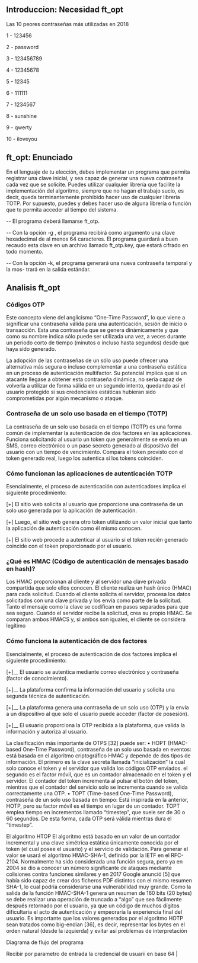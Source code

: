 <h2>Introduccion: Necesidad ft_opt</h2>
<p>Las 10 peores contraseñas más utilizadas en 2018</p>
<p>1 - 123456 </p>
<p>2 - password </p>
<p>3 - 123456789 </p>
<p>4 - 12345678 </p>
<p>5 - 12345 </p>
<p>6 - 111111 </p>
<p>7 - 1234567</p>
<p>8 - sunshine</p>
<p>9 - qwerty </p>
<p>10 - iloveyou</p>


<h2> ft_opt: Enunciado </h2>
<p>En el lenguaje de tu elección, debes implementar un programa que permita registrar
una clave inicial, y sea capaz de generar una nueva contraseña cada vez que se solicite.
Puedes utilizar cualquier librería que facilite la implementación del algoritmo, siempre
que no hagan el trabajo sucio, es decir, queda terminantemente prohibido hacer uso de
cualquier librería TOTP. Por supuesto, puedes y debes hacer uso de alguna librería o
función que te permita acceder al tiempo del sistema.</p>
<p>-- El programa deberá llamarse ft_otp.</p>
  
<p>-- Con la opción -g , el programa recibirá como argumento una clave hexadecimal
de al menos 64 caracteres. El programa guardará a buen recaudo esta clave en un
archivo llamado ft_otp.key, que estará cifrado en todo momento.</p>
    
<p>-- Con la opción -k, el programa generará una nueva contraseña temporal y la mos-
trará en la salida estándar.</p>

<h2> Analisis ft_opt</h2>

<h3>Códigos OTP</h3>
<p>Este concepto viene del anglicismo “One-Time Password”, lo que viene a significar una contraseña válida para una autenticación, sesión de inicio
o transacción. Esta una contraseña que se genera dinámicamente y que como su nombre indica sólo puede ser utilizada una vez, a veces durante
un periodo corto de tiempo (minutos o incluso hasta segundos) desde que haya sido generado.</p>

<p>La adopción de las contraseñas de un sólo uso puede ofrecer una alternativa más segura o incluso complementar a una contraseña
estática en un proceso de autenticación multifactor. Su potencial implica que si un atacante llegase a obtener esta contraseña dinámica, no sería
capaz de volverla a utilizar de forma válida en un segundo intento, quedando así el usuario protegido si sus credenciales estáticas hubieran
sido comprometidas por algún mecanismo o ataque.</p>


<h3>Contraseña de un solo uso basada en el tiempo (TOTP)</h3>
<p>La contraseña de un solo uso basada en el tiempo (TOTP) es una forma común de implementar la autenticación de dos factores en las aplicaciones. Funciona solicitando al usuario un token que generalmente se envía en un SMS, correo electrónico o un pase secreto generado al dispositivo del usuario con un tiempo de vencimiento. Compara el token provisto con el token generado real, luego los autentica si los tokens coinciden.</p>

<h3>Cómo funcionan las aplicaciones de autenticación TOTP</h3>
<p>Esencialmente, el proceso de autenticación con autenticadores implica el siguiente procedimiento:</p>

<p>[+]  El sitio web solicita al usuario que proporcione una contraseña de un solo uso generada por la aplicación de autenticación.</p>
<p>[+]  Luego, el sitio web genera otro token utilizando un valor inicial que tanto la aplicación de autenticación como él mismo conocen.</p>
<p>[+]  El sitio web procede a autenticar al usuario si el token recién generado coincide con el token proporcionado por el usuario.</p>

<h3>¿Qué es HMAC (Código de autenticación de mensajes basado en hash)?</h3>

<p>Los HMAC proporcionan al cliente y al servidor una clave privada compartida que solo ellos conocen. El cliente realiza un hash único (HMAC) para cada solicitud. Cuando el cliente solicita el servidor, procesa los datos solicitados con una clave privada y los envía como parte de la solicitud. Tanto el mensaje como la clave se codifican en pasos separados para que sea seguro. Cuando el servidor recibe la solicitud, crea su propio HMAC. Se comparan ambos HMACS y, si ambos son iguales, el cliente se considera legítimo<p/>


<h3>Cómo funciona la autenticación de dos factores</h3>
<p>Esencialmente, el proceso de autenticación de dos factores implica el siguiente procedimiento:<p/>

<p>[+]__ El usuario se autentica mediante correo electrónico y contraseña (factor de conocimiento).<p/>
<p>[+]__ La plataforma confirma la información del usuario y solicita una segunda técnica de autenticación.<p/>
<p>[+]__ La plataforma genera una contraseña de un solo uso (OTP) y la envía a un dispositivo al que solo el usuario puede acceder (factor de posesión).<p/>
<p>[+]__ El usuario proporciona la OTP recibida a la plataforma, que valida la información y autoriza al usuario.<p/>

La clasificación más importante de OTPS [32] puede ser:
• HOPT (HMAC-based One-Time Password), contraseña de un solo
uso basada en eventos: está basada en el algoritmo criptográfico
HMAC y depende de dos tipos de información. El primero es la
clave secreta llamada “inicialización” la cual solo conoce el token y
el servidor que valida los códigos OTP enviados. el segundo es el
factor móvil, que es un contador almacenado en el token y el
servidor. El contador del token incrementa al pulsar el botón del
token, mientras que el contador del servicio solo se incrementa
cuando se valida correctamente una OTP.
• TOPT (Time-based One-Time Password), contraseña de un solo
uso basada en tiempo: Está inspirada en la anterior, HOTP, pero
su factor móvil es el tiempo en lugar de un contador. TOPT
emplea tiempo en incrementos llamado “timestep”, que suele ser
de 30 o 60 segundos. De esta forma, cada OTP será válida
mientras dura el “timestep”.



El algoritmo HTOP
El algoritmo está basado en un valor de un contador incremental y una
clave simétrica estática únicamente conocida por el token (el cual posee
el usuario) y el servicio de validación.
Para generar el valor se usará el algoritmo HMAC-SHA-1, definido por la
IETF en el RFC-2104. Normalmente ha sido considerada una función
segura, pero ya en 2004 se dio a conocer un número significante de
ataques mediante colisiones contra funciones similares y en 2017
Google anunció [5] que había sido capaz de crear dos ficheros PDF
distintos con el mismo resumen SHA-1, lo cual podría considerarse una
vulnerabilidad muy grande.
Como la salida de la función HMAC-SHA-1 genera un resumen de 160
bits (20 bytes) se debe realizar una operación de truncado a “algo” que
sea fácilmente después retornado por el usuario, ya que un código de
muchos dígitos dificultaría el acto de autenticación y empeoraría la
experiencia final del usuario. Es importante que los valores generados
por el algoritmo HOTP sean tratados como big-endian [36], es decir,
representar los bytes en el orden natural (desde la izquierda) y evitar así
problemas de interpretación




Diagrama de flujo del programa

Recibir por parametro de entrada la credencial de usuarii en base 64
          |
 
